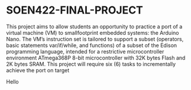 # SOEN422-FINAL-PROJECT
This project aims to allow students an opportunity to practice a port of a virtual machine (VM) to smallfootprint embedded systems: the Arduino Nano. The VM’s instruction set is tailored to support a subset (operators, basic statements var/if/while, and functions) of a subset of the Edison programming language, intended for a restrictive microcontroller environment ATmega368P 8-bit microcontroller with 32K bytes Flash and 2K bytes SRAM. This project will require six (6) tasks to incrementally achieve the port on target

Hello
